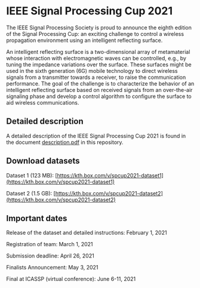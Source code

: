 # IEEE Signal Processing Cup 2021

The IEEE Signal Processing Society is proud to announce the eighth edition of the Signal Processing Cup: an exciting challenge to control a wireless propagation environment using an intelligent reflecting surface. 

An intelligent reflecting surface is a two-dimensional array of metamaterial whose interaction with electromagnetic waves can be controlled, e.g., by tuning the impedance variations over the surface. These surfaces might be used in the sixth generation (6G) mobile technology to direct wireless signals from a transmitter towards a receiver, to raise the communication performance. The goal of the challenge is to characterize the behavior of an intelligent reflecting surface based on received signals from an over-the-air signaling phase and develop a control algorithm to configure the surface to aid wireless communications.

## Detailed description

A detailed description of the IEEE Signal Processing Cup 2021 is found in the document [description.pdf](https://github.com/emilbjornson/SP_Cup_2021/blob/main/description.pdf) in this repository.

## Download datasets

Dataset 1 (123 MB): [https://kth.box.com/v/spcup2021-dataset1](https://kth.box.com/v/spcup2021-dataset1)

Dataset 2 (1.5 GB): [https://kth.box.com/v/spcup2021-dataset2](https://kth.box.com/v/spcup2021-dataset2)


## Important dates

Release of the dataset and detailed instructions: February 1, 2021

Registration of team: March 1, 2021

Submission deadline: April 26, 2021

Finalists Announcement: May 3, 2021

Final at ICASSP (virtual conference): June 6-11, 2021

